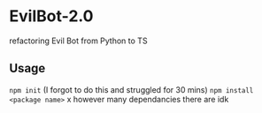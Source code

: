 # EvilBot-2.0
refactoring Evil Bot from Python to TS

## Usage
`npm init` (I forgot to do this and struggled for 30 mins)
`npm install <package name>` x however many dependancies there are idk
